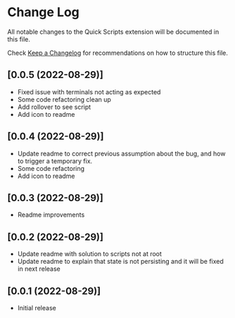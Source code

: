 # Change Log

All notable changes to the Quick Scripts extension will be documented in this file.

Check [Keep a Changelog](http://keepachangelog.com/) for recommendations on how to structure this file.

## [0.0.5 (2022-08-29)]

- Fixed issue with terminals not acting as expected
- Some code refactoring clean up
- Add rollover to see script
- Add icon to readme

## [0.0.4 (2022-08-29)]

- Update readme to correct previous assumption about the bug, and how to trigger a temporary fix.
- Some code refactoring
- Add icon to readme

## [0.0.3 (2022-08-29)]

- Readme improvements

## [0.0.2 (2022-08-29)]

- Update readme with solution to scripts not at root
- Update readme to explain that state is not persisting and it will be fixed in next release

## [0.0.1 (2022-08-29)]

- Initial release
